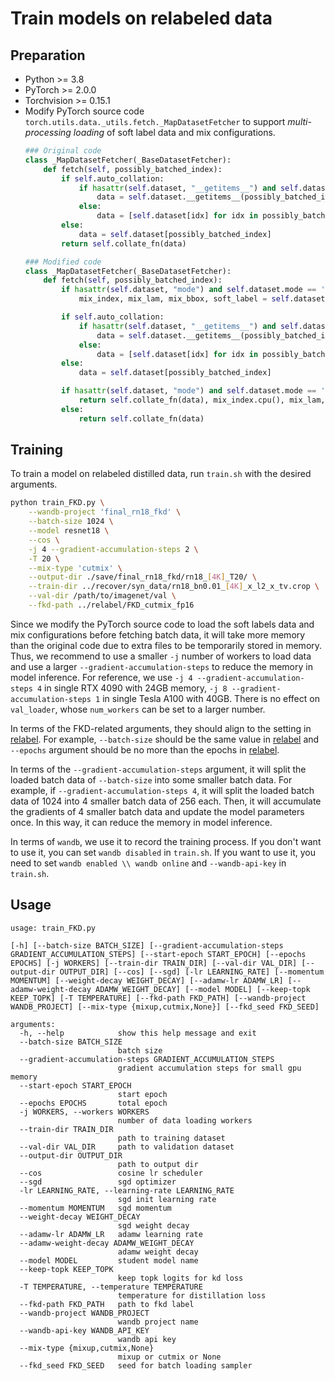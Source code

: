 # Train models on relabeled data

## Preparation

- Python >= 3.8
- PyTorch >= 2.0.0
- Torchvision >= 0.15.1
- Modify PyTorch source code `torch.utils.data._utils.fetch._MapDatasetFetcher` to support *multi-processing loading* of soft label data and mix configurations.
  ```python
  ### Original code
  class _MapDatasetFetcher(_BaseDatasetFetcher):
      def fetch(self, possibly_batched_index):
          if self.auto_collation:
              if hasattr(self.dataset, "__getitems__") and self.dataset.__getitems__:
                  data = self.dataset.__getitems__(possibly_batched_index)
              else:
                  data = [self.dataset[idx] for idx in possibly_batched_index]
          else:
              data = self.dataset[possibly_batched_index]
          return self.collate_fn(data)

  ### Modified code
  class _MapDatasetFetcher(_BaseDatasetFetcher):
      def fetch(self, possibly_batched_index):
          if hasattr(self.dataset, "mode") and self.dataset.mode == 'fkd_load':
              mix_index, mix_lam, mix_bbox, soft_label = self.dataset.load_batch_config(possibly_batched_index[0])

          if self.auto_collation:
              if hasattr(self.dataset, "__getitems__") and self.dataset.__getitems__:
                  data = self.dataset.__getitems__(possibly_batched_index)
              else:
                  data = [self.dataset[idx] for idx in possibly_batched_index]
          else:
              data = self.dataset[possibly_batched_index]

          if hasattr(self.dataset, "mode") and self.dataset.mode == 'fkd_load':
              return self.collate_fn(data), mix_index.cpu(), mix_lam, mix_bbox, soft_label.cpu()
          else:
              return self.collate_fn(data)
  ```

## Training

To train a model on relabeled distilled data, run `train.sh` with the desired arguments.

```bash
python train_FKD.py \
    --wandb-project 'final_rn18_fkd' \
    --batch-size 1024 \
    --model resnet18 \
    --cos \
    -j 4 --gradient-accumulation-steps 2 \
    -T 20 \
    --mix-type 'cutmix' \
    --output-dir ./save/final_rn18_fkd/rn18_[4K]_T20/ \
    --train-dir ../recover/syn_data/rn18_bn0.01_[4K]_x_l2_x_tv.crop \
    --val-dir /path/to/imagenet/val \
    --fkd-path ../relabel/FKD_cutmix_fp16
```

Since we modify the PyTorch source code to load the soft labels data and mix configurations before fetching batch data, it will take more memory than the original code due to extra files to be temporarily stored in memory. Thus, we recommend to use a smaller `-j` number of workers to load data and use a larger `--gradient-accumulation-steps` to reduce the memory in model inference. For reference, we use `-j 4 --gradient-accumulation-steps 4` in single RTX 4090 with 24GB memory, `-j 8 --gradient-accumulation-steps 1` in single Tesla A100 with 40GB. There is no effect on `val_loader`, whose `num_workers` can be set to a larger number.

In terms of the FKD-related arguments, they should align to the setting in [relabel](../relabel). For example, `--batch-size` should be the same value in [relabel](../relabel) and `--epochs` argument should be no more than the epochs in [relabel](../relabel).

In terms of the `--gradient-accumulation-steps` argument, it will split the loaded batch data of `--batch-size` into some smaller batch data. For example, if `--gradient-accumulation-steps 4`, it will split the loaded batch data of 1024 into 4 smaller batch data of 256 each. Then, it will accumulate the gradients of 4 smaller batch data and update the model parameters once. In this way, it can reduce the memory in model inference.

In terms of `wandb`, we use it to record the training process. If you don't want to use it, you can set `wandb disabled` in `train.sh`. If you want to use it, you need to set `wandb enabled \\ wandb online` and `--wandb-api-key` in `train.sh`.

## Usage

```
usage: train_FKD.py

[-h] [--batch-size BATCH_SIZE] [--gradient-accumulation-steps GRADIENT_ACCUMULATION_STEPS] [--start-epoch START_EPOCH] [--epochs EPOCHS] [-j WORKERS] [--train-dir TRAIN_DIR] [--val-dir VAL_DIR] [--output-dir OUTPUT_DIR] [--cos] [--sgd] [-lr LEARNING_RATE] [--momentum MOMENTUM] [--weight-decay WEIGHT_DECAY] [--adamw-lr ADAMW_LR] [--adamw-weight-decay ADAMW_WEIGHT_DECAY] [--model MODEL] [--keep-topk KEEP_TOPK] [-T TEMPERATURE] [--fkd-path FKD_PATH] [--wandb-project WANDB_PROJECT] [--mix-type {mixup,cutmix,None}] [--fkd_seed FKD_SEED]

arguments:
  -h, --help            show this help message and exit
  --batch-size BATCH_SIZE
                        batch size
  --gradient-accumulation-steps GRADIENT_ACCUMULATION_STEPS
                        gradient accumulation steps for small gpu memory
  --start-epoch START_EPOCH
                        start epoch
  --epochs EPOCHS       total epoch
  -j WORKERS, --workers WORKERS
                        number of data loading workers
  --train-dir TRAIN_DIR
                        path to training dataset
  --val-dir VAL_DIR     path to validation dataset
  --output-dir OUTPUT_DIR
                        path to output dir
  --cos                 cosine lr scheduler
  --sgd                 sgd optimizer
  -lr LEARNING_RATE, --learning-rate LEARNING_RATE
                        sgd init learning rate
  --momentum MOMENTUM   sgd momentum
  --weight-decay WEIGHT_DECAY
                        sgd weight decay
  --adamw-lr ADAMW_LR   adamw learning rate
  --adamw-weight-decay ADAMW_WEIGHT_DECAY
                        adamw weight decay
  --model MODEL         student model name
  --keep-topk KEEP_TOPK
                        keep topk logits for kd loss
  -T TEMPERATURE, --temperature TEMPERATURE
                        temperature for distillation loss
  --fkd-path FKD_PATH   path to fkd label
  --wandb-project WANDB_PROJECT
                        wandb project name
  --wandb-api-key WANDB_API_KEY
                        wandb api key
  --mix-type {mixup,cutmix,None}
                        mixup or cutmix or None
  --fkd_seed FKD_SEED   seed for batch loading sampler
```

